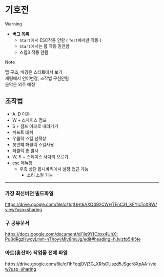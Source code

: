 # 기호전

> [!WARNING]
> * **버그 목록**
>   * `Start`에서 ESC작동 안함 ( `Test`에서만 작동 )
>   * `Start`에서는 몹 작동 잘안함
>   * 스킬3 작동 안됨

> [!NOTE]
> 맵 구조, 배경은 스타트에서 보기  
> 세팅에서 언어변경, 조작법 구현안됨  
> 음악은 외주 예정


## 조작법
* A, D 이동
* W + 스페이스 점프
* S + 점프 아래로 내려가기
* 쉬프트 대쉬
* 우클릭 스킬 선택창
* 첫번쨰 좌클릭 스킬사용
* 좌클릭 총 발사
* W, S + 스페이스 사다리 오르기
* esc 메뉴창
  * 우측 상단 톱니바퀴에서 설정 접근 가능
    * 소리 소절 가능


---

### 가장 최신버전 빌드파일
https://drive.google.com/file/d/1gtUHt6AXQ492CWHTEnC31_XFYlcToXRW/view?usp=sharing


### 구 공유문서
https://docs.google.com/document/d/1le9YfCbxx4UhX-Pu8dRgzHwoyLmm-nThoyvMlv8mvJg/edit#heading=h.lvizfp54i5te

### 아트(홍진하) 작업물 전체 파일
https://drive.google.com/file/d/1hFqqjDVj3G_XRfsOUszd5JSgcr8XpAA-/view?usp=sharing